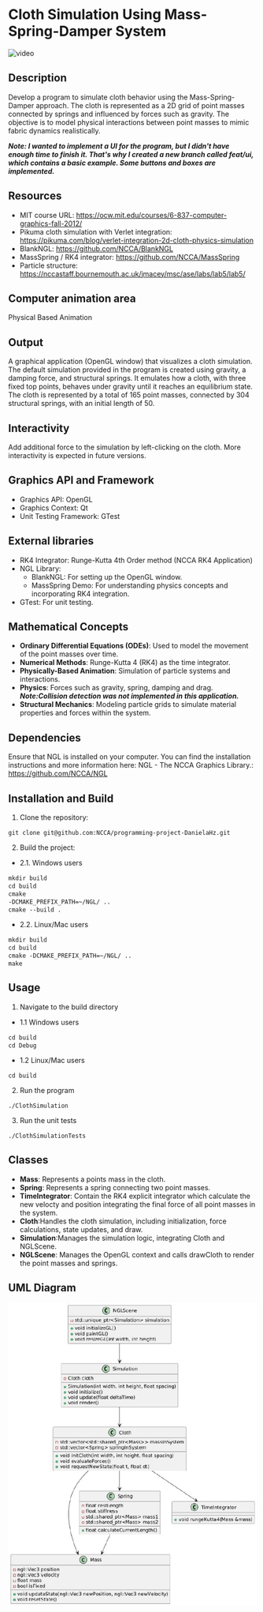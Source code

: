 # Cloth Simulation Using Mass-Spring-Damper System 

![video](images/cloth.gif)

## Description
Develop a program to simulate cloth behavior using the Mass-Spring-Damper approach. The cloth is represented as a 2D grid of point masses connected by springs and influenced by forces such as gravity. The objective is to model physical interactions between point masses to mimic fabric dynamics realistically.

***Note: I wanted to implement a UI for the program, but I didn't have enough time to finish it. That's why I created a new branch called feat/ui, which contains a basic example. Some buttons and boxes are implemented.***

## Resources
- MIT course URL: https://ocw.mit.edu/courses/6-837-computer-graphics-fall-2012/
- Pikuma cloth simulation with Verlet integration: https://pikuma.com/blog/verlet-integration-2d-cloth-physics-simulation
- BlankNGL: https://github.com/NCCA/BlankNGL
- MassSpring / RK4 integrator: https://github.com/NCCA/MassSpring
- Particle structure: https://nccastaff.bournemouth.ac.uk/jmacey/msc/ase/labs/lab5/lab5/

## Computer animation area
Physical Based Animation

## Output
A graphical application (OpenGL window) that visualizes a cloth simulation.
The default simulation provided in the program is created using gravity, a damping force, and structural springs. It emulates how a cloth, with three fixed top points, behaves under gravity until it reaches an equilibrium state.
The cloth is represented by a total of 165 point masses, connected by 304 structural springs, with an initial length of 50.

## Interactivity
Add additional force to the simulation by left-clicking on the cloth. More interactivity is expected in future versions.

## Graphics API and Framework
- Graphics API: OpenGL
- Graphics Context: Qt
- Unit Testing Framework: GTest

## External libraries
- RK4 Integrator: Runge-Kutta 4th Order method (NCCA RK4 Application)
- NGL Library:
    * BlankNGL: For setting up the OpenGL window.
    * MassSpring Demo: For understanding physics concepts and incorporating RK4 integration.
- GTest: For unit testing.

## Mathematical Concepts
- **Ordinary Differential Equations (ODEs)**: Used to model the movement of the point masses over time.
- **Numerical Methods**: Runge-Kutta 4 (RK4) as the time integrator.
- **Physically-Based Animation**: Simulation of particle systems and interactions.
- **Physics**: Forces such as gravity, spring, damping and drag. ***Note:Collision detection was not implemented in this application.***
- **Structural Mechanics**: Modeling particle grids to simulate material properties and forces within the system.

## Dependencies 
Ensure that NGL is installed on your computer. You can find the installation instructions and more information here: NGL - The NCCA Graphics Library.: https://github.com/NCCA/NGL

## Installation and Build
1. Clone the repository:
```
git clone git@github.com:NCCA/programming-project-DanielaHz.git
```
2. Build the project:

- 2.1. Windows users
```
mkdir build 
cd build
cmake 
-DCMAKE_PREFIX_PATH=~/NGL/ .. 
cmake --build . 
```
- 2.2. Linux/Mac users
```
mkdir build
cd build
cmake -DCMAKE_PREFIX_PATH=~/NGL/ .. 
make
```

## Usage
1. Navigate to the build directory

- 1.1 Windows users 
```
cd build
cd Debug
```

- 1.2 Linux/Mac users
```
cd build
```
2. Run the program
```
./ClothSimulation
```
3. Run the unit tests
```
./ClothSimulationTests
```

## Classes

- **Mass**: Represents a points mass in the cloth. 
- **Spring**: Represents a spring connecting two point masses.
- **TimeIntegrator**: Contain the RK4 explicit integrator which calculate the new velocty and position integrating the final force of all point masses in the system.
- **Cloth**:Handles the cloth simulation, including initialization, force calculations, state updates, and draw.
- **Simulation**:Manages the simulation logic, integrating Cloth and NGLScene.
- **NGLScene**: Manages the OpenGL context and calls drawCloth to render the point masses and springs.

## UML Diagram

![UML-diagram](images/UML_Final.jpg)

